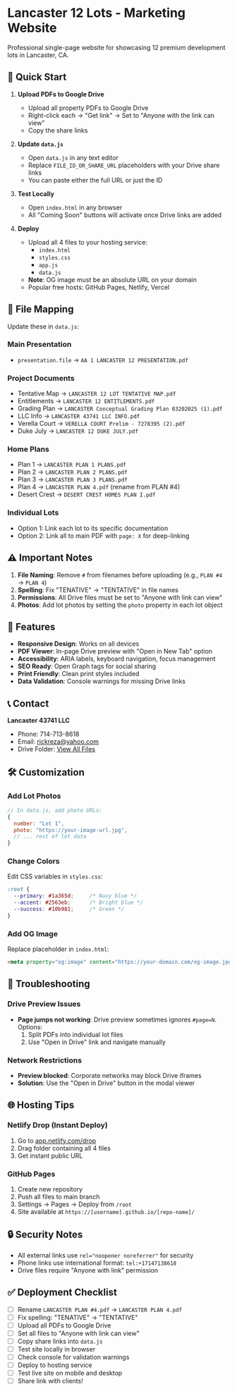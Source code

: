 # Lancaster 12 Lots - Marketing Website

Professional single-page website for showcasing 12 premium development lots in Lancaster, CA.

## 🚀 Quick Start

1. **Upload PDFs to Google Drive**
   - Upload all property PDFs to Google Drive
   - Right-click each → "Get link" → Set to "Anyone with the link can view"
   - Copy the share links

2. **Update `data.js`**
   - Open `data.js` in any text editor
   - Replace `FILE_ID_OR_SHARE_URL` placeholders with your Drive share links
   - You can paste either the full URL or just the ID

3. **Test Locally**
   - Open `index.html` in any browser
   - All "Coming Soon" buttons will activate once Drive links are added

4. **Deploy**
   - Upload all 4 files to your hosting service:
     - `index.html`
     - `styles.css`
     - `app.js`
     - `data.js`
   - **Note**: OG image must be an absolute URL on your domain
   - Popular free hosts: GitHub Pages, Netlify, Vercel

## 📁 File Mapping

Update these in `data.js`:

### Main Presentation
- `presentation.file` → `AA 1 LANCASTER 12 PRESENTATION.pdf`

### Project Documents
- Tentative Map → `LANCASTER 12 LOT TENTATIVE MAP.pdf`
- Entitlements → `LANCASTER 12 ENTITLEMENTS.pdf`
- Grading Plan → `LANCASTER Conceptual Grading Plan 03202025 (1).pdf`
- LLC Info → `LANCASTER 43741 LLC INFO.pdf`
- Verella Court → `VERELLA COURT Prelim - 7278395 (2).pdf`
- Duke July → `LANCASTER 12 DUKE JULY.pdf`

### Home Plans
- Plan 1 → `LANCASTER PLAN 1 PLANS.pdf`
- Plan 2 → `LANCASTER PLAN 2 PLANS.pdf`
- Plan 3 → `LANCASTER PLAN 3 PLANS.pdf`
- Plan 4 → `LANCASTER PLAN 4.pdf` (rename from PLAN #4)
- Desert Crest → `DESERT CREST HOMES PLAN I.pdf`

### Individual Lots
- Option 1: Link each lot to its specific documentation
- Option 2: Link all to main PDF with `page: X` for deep-linking

## ⚠️ Important Notes

1. **File Naming**: Remove `#` from filenames before uploading (e.g., `PLAN #4` → `PLAN 4`)
2. **Spelling**: Fix "TENATIVE" → "TENTATIVE" in file names
3. **Permissions**: All Drive files must be set to "Anyone with link can view"
4. **Photos**: Add lot photos by setting the `photo` property in each lot object

## 🎨 Features

- **Responsive Design**: Works on all devices
- **PDF Viewer**: In-page Drive preview with "Open in New Tab" option
- **Accessibility**: ARIA labels, keyboard navigation, focus management
- **SEO Ready**: Open Graph tags for social sharing
- **Print Friendly**: Clean print styles included
- **Data Validation**: Console warnings for missing Drive links

## 📞 Contact

**Lancaster 43741 LLC**
- Phone: 714-713-8618
- Email: rickreza@yahoo.com
- Drive Folder: [View All Files](https://drive.google.com/drive/folders/1iXsOCeIYZAK3DGknFOYZENNATpyavLW-)

## 🛠️ Customization

### Add Lot Photos
```javascript
// In data.js, add photo URLs:
{ 
  number: "Lot 1",
  photo: "https://your-image-url.jpg",
  // ... rest of lot data
}
```

### Change Colors
Edit CSS variables in `styles.css`:
```css
:root {
  --primary: #1a365d;     /* Navy blue */
  --accent: #2563eb;      /* Bright blue */
  --success: #10b981;     /* Green */
}
```

### Add OG Image
Replace placeholder in `index.html`:
```html
<meta property="og:image" content="https://your-domain.com/og-image.jpg">
```

## 🚨 Troubleshooting

### Drive Preview Issues
- **Page jumps not working**: Drive preview sometimes ignores `#page=N`. Options:
  1. Split PDFs into individual lot files
  2. Use "Open in Drive" link and navigate manually

### Network Restrictions  
- **Preview blocked**: Corporate networks may block Drive iframes
- **Solution**: Use the "Open in Drive" button in the modal viewer

## 🌐 Hosting Tips

### Netlify Drop (Instant Deploy)
1. Go to [app.netlify.com/drop](https://app.netlify.com/drop)
2. Drag folder containing all 4 files
3. Get instant public URL

### GitHub Pages
1. Create new repository
2. Push all files to main branch
3. Settings → Pages → Deploy from `/root`
4. Site available at `https://[username].github.io/[repo-name]/`

## 🔒 Security Notes

- All external links use `rel="noopener noreferrer"` for security
- Phone links use international format: `tel:+17147138618`
- Drive files require "Anyone with link" permission

## ✅ Deployment Checklist

- [ ] Rename `LANCASTER PLAN #4.pdf` → `LANCASTER PLAN 4.pdf`
- [ ] Fix spelling: "TENATIVE" → "TENTATIVE" 
- [ ] Upload all PDFs to Google Drive
- [ ] Set all files to "Anyone with link can view"
- [ ] Copy share links into `data.js`
- [ ] Test site locally in browser
- [ ] Check console for validation warnings
- [ ] Deploy to hosting service
- [ ] Test live site on mobile and desktop
- [ ] Share link with clients!